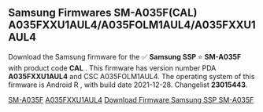 <h2>Samsung Firmwares SM-A035F(CAL) A035FXXU1AUL4/A035FOLM1AUL4/A035FXXU1AUL4</h2>
Download the Samsung firmware for the ✅ <strong>Samsung SSP </strong> ⭐ <strong>SM-A035F</strong> with product code <strong>CAL</strong> . This firmware has version number PDA <strong>A035FXXU1AUL4</strong> and CSC A035FOLM1AUL4. The operating system of this firmware is Android R , with build date 2021-12-28. Changelist <strong>23015443</strong>.

[SM-A035F](https://samfirm.shop/model/SM-A035F)
[A035FXXU1AUL4](https://samfirm.shop/pda/A035FXXU1AUL4)
[Download Firmware Samsung SSP SM-A035F](https://samfirm.shop/firmware/485979)

